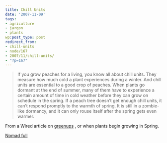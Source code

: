 ```yaml
---
title: Chill Units
date: '2007-11-09'
tags:
- agriculture
- jargon
- plants
wp:post_type: post
redirect_from:
- chill-units
- node/167
- 2007/11/chill-units/
- "?p=167"
---
```


>

> If you grow peaches for a living, you know all about chill units. They measure how much cold a plant experiences during a winter. And chill units are essential to a good crop of peaches. When plants go dormant at the end of summer, many of them have to experience a certain amount of time in cold weather before they can grow on schedule in the spring. If a peach tree doesn’t get enough chill units, it can’t respond promptly to the warmth of spring. It is still in a zombie-like dormancy, and it can only rouse itself after the spring gets even warmer.

From a Wired article on [greenups](http://www.wired.com/science/planetearth/news/2007/11/dissectionanddissent_1109) , or when plants begin growing in Spring.

[Nomad full](http://www.iucn-tftsg.org/?nomad)
